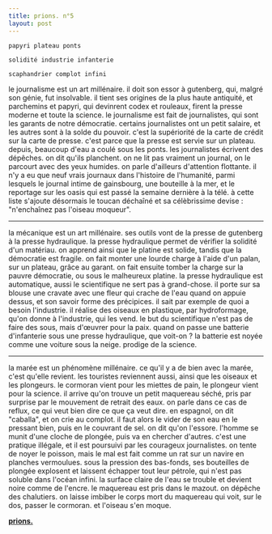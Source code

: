 ```yaml
---
title: prions. n°5
layout: post
---
```


`papyri plateau ponts`

`solidité industrie infanterie`

`scaphandrier complot infini`

le journalisme est un art millénaire. il doit son essor à gutenberg, qui, malgré son génie, fut insolvable. il tient ses origines de la plus haute antiquité, et parchemins et papyri, qui devinrent codex et rouleaux, firent la presse moderne et toute la science. le journalisme est fait de journalistes, qui sont les garants de notre démocratie. certains journalistes ont un petit salaire, et les autres sont à la solde du pouvoir. c'est la supériorité de la carte de crédit sur la carte de presse. c'est parce que la presse est servie sur un plateau. depuis, beaucoup d'eau a coulé sous les ponts. les journalistes écrivent des dépêches. on dit qu'ils planchent. on ne lit pas vraiment un journal, on le parcourt avec des yeux humides. on parle d'ailleurs d'attention flottante. il n'y a eu que neuf vrais journaux dans l'histoire de l'humanité, parmi lesquels le journal intime de gainsbourg, une bouteille à la mer, et le reportage sur les oasis qui est passé la semaine dernière à la télé. à cette liste s'ajoute désormais le toucan déchaîné et sa célèbrissime devise : "n'enchaînez pas l'oiseau moqueur".

---

la mécanique est un art millénaire. ses outils vont de la presse de gutenberg à la presse hydraulique. la presse hydraulique permet de vérifier la solidité d'un matériau. on apprend ainsi que le platine est solide, tandis que la démocratie est fragile. on fait monter une lourde charge à l'aide d'un palan, sur un plateau, grâce au garant. on fait ensuite tomber la charge sur la pauvre démocratie, ou sous le malheureux platine. la presse hydraulique est automatique, aussi le scientifique ne sert pas à grand-chose. il porte sur sa blouse une cravate avec une fleur qui crache de l'eau quand on appuie dessus, et son savoir forme des précipices. il sait par exemple de quoi a besoin l'industrie. il réalise des oiseaux en plastique, par hydroformage, qu'on donne à l'industrie, qui les vend. le but du scientifique n'est pas de faire des sous, mais d'œuvrer pour la paix. quand on passe une batterie d'infanterie sous une presse hydraulique, que voit-on ? la batterie est noyée comme une voiture sous la neige. prodige de la science.

---

la marée est un phénomène millénaire. ce qu'il y a de bien avec la marée, c'est qu'elle revient. les touristes reviennent aussi, ainsi que les oiseaux et les plongeurs. le cormoran vient pour les miettes de pain, le plongeur vient pour la science. il arrive qu'on trouve un petit maquereau séché, pris par surprise par le mouvement de retrait des eaux. on parle dans ce cas de reflux, ce qui veut bien dire ce que ça veut dire. en espagnol, on dit "caballa", et on crie au complot. il faut alors le vider de son eau en le pressant bien, puis en le couvrant de sel. on dit qu'on l'essore. l'homme se munit d'une cloche de plongée, puis va en chercher d'autres. c'est une pratique illégale, et il est poursuivi par les courageux journalistes. on tente de noyer le poisson, mais le mal est fait comme un rat sur un navire en planches vermoulues. sous la pression des bas-fonds, ses bouteilles de plongée explosent et laissent échapper tout leur pétrole, qui n'est pas soluble dans l'océan infini. la surface claire de l'eau se trouble et devient noire comme de l'encre. le maquereau est pris dans le mazout. on dépêche des chalutiers. on laisse imbiber le corps mort du maquereau qui voit, sur le dos, passer le cormoran. et l'oiseau s'en moque.

[**prions.**](../prions.html)
